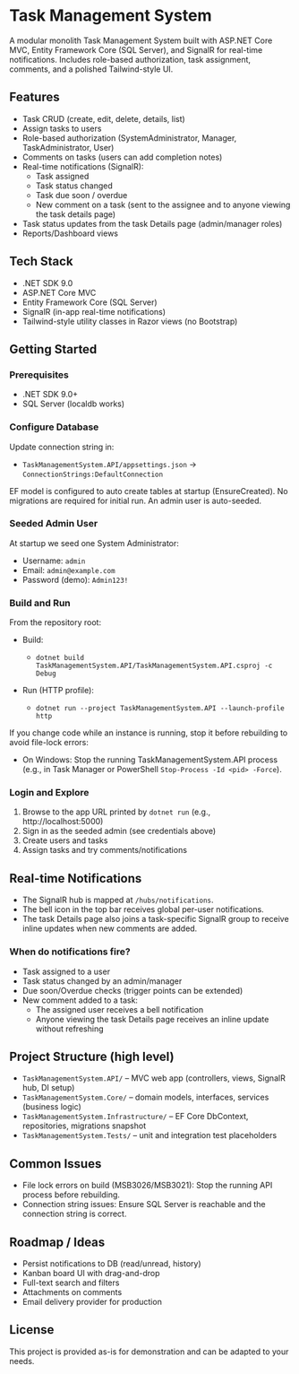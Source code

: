# Task Management System

A modular monolith Task Management System built with ASP.NET Core MVC, Entity Framework Core (SQL Server), and SignalR for real-time notifications. Includes role-based authorization, task assignment, comments, and a polished Tailwind-style UI.

## Features
- Task CRUD (create, edit, delete, details, list)
- Assign tasks to users
- Role-based authorization (SystemAdministrator, Manager, TaskAdministrator, User)
- Comments on tasks (users can add completion notes)
- Real-time notifications (SignalR):
  - Task assigned
  - Task status changed
  - Task due soon / overdue
  - New comment on a task (sent to the assignee and to anyone viewing the task details page)
- Task status updates from the task Details page (admin/manager roles)
- Reports/Dashboard views

## Tech Stack
- .NET SDK 9.0
- ASP.NET Core MVC
- Entity Framework Core (SQL Server)
- SignalR (in-app real-time notifications)
- Tailwind-style utility classes in Razor views (no Bootstrap)

## Getting Started

### Prerequisites
- .NET SDK 9.0+
- SQL Server (localdb works)

### Configure Database
Update connection string in:
- `TaskManagementSystem.API/appsettings.json` → `ConnectionStrings:DefaultConnection`

EF model is configured to auto create tables at startup (EnsureCreated). No migrations are required for initial run. An admin user is auto-seeded.

### Seeded Admin User
At startup we seed one System Administrator:
- Username: `admin`
- Email: `admin@example.com`
- Password (demo): `Admin123!`

### Build and Run
From the repository root:

- Build:
  - `dotnet build TaskManagementSystem.API/TaskManagementSystem.API.csproj -c Debug`

- Run (HTTP profile):
  - `dotnet run --project TaskManagementSystem.API --launch-profile http`

If you change code while an instance is running, stop it before rebuilding to avoid file-lock errors:
- On Windows: Stop the running TaskManagementSystem.API process (e.g., in Task Manager or PowerShell `Stop-Process -Id <pid> -Force`).

### Login and Explore
1. Browse to the app URL printed by `dotnet run` (e.g., http://localhost:5000)
2. Sign in as the seeded admin (see credentials above)
3. Create users and tasks
4. Assign tasks and try comments/notifications

## Real-time Notifications
- The SignalR hub is mapped at `/hubs/notifications`.
- The bell icon in the top bar receives global per-user notifications.
- The task Details page also joins a task-specific SignalR group to receive inline updates when new comments are added.

### When do notifications fire?
- Task assigned to a user
- Task status changed by an admin/manager
- Due soon/Overdue checks (trigger points can be extended)
- New comment added to a task:
  - The assigned user receives a bell notification
  - Anyone viewing the task Details page receives an inline update without refreshing

## Project Structure (high level)
- `TaskManagementSystem.API/` – MVC web app (controllers, views, SignalR hub, DI setup)
- `TaskManagementSystem.Core/` – domain models, interfaces, services (business logic)
- `TaskManagementSystem.Infrastructure/` – EF Core DbContext, repositories, migrations snapshot
- `TaskManagementSystem.Tests/` – unit and integration test placeholders

## Common Issues
- File lock errors on build (MSB3026/MSB3021): Stop the running API process before rebuilding.
- Connection string issues: Ensure SQL Server is reachable and the connection string is correct.

## Roadmap / Ideas
- Persist notifications to DB (read/unread, history)
- Kanban board UI with drag-and-drop
- Full-text search and filters
- Attachments on comments
- Email delivery provider for production

## License
This project is provided as-is for demonstration and can be adapted to your needs.

